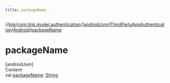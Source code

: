 ```yaml
---
title: packageName -
---
```

//[link](../../../index.md)/[com.tink.model.authentication](../../index.md)/[[androidJvm]ThirdPartyAppAuthentication](../index.md)/[Android](index.md)/[packageName](package-name.md)



# packageName  
[androidJvm]  
Content  
val [packageName](package-name.md): [String](https://kotlinlang.org/api/latest/jvm/stdlib/kotlin/-string/index.html)  



